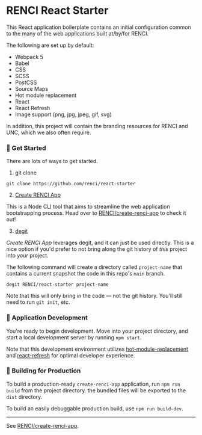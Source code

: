 # RENCI React Starter

This React application boilerplate contains an initial configuration common to the many of the web applications built at/by/for RENCI.

The following are set up by default:

- Webpack 5
- Babel
- CSS
- SCSS
- PostCSS
- Source Maps
- Hot module replacement
- React
- React Refresh
- Image support (png, jpg, jpeg, gif, svg)

In addition, this project will contain the branding resources for RENCI and UNC, which we also often require.

### 🚀 Get Started

There are lots of ways to get started.

1. git clone

```shell
git clone https://github.com/renci/react-starter
```

2. [Create RENCI App](https://github.com/RENCI/create-renci-app)

This is a Node CLI tool that aims to streamline the web application bootstrapping process. Head over to [RENCI/create-renci-app](https://github.com/RENCI/create-renci-app) to check it out!

3. [degit](https://www.npmjs.com/package/degit)

_Create RENCI App_ leverages degit, and it can just be used directly. This is a nice option if you'd prefer to not bring along the git history of _this_ project into _your_ project.

The following command will create a directory called `project-name` that contains a current snapshot the code in this repo's `main` branch.

```shell
degit RENCI/react-starter project-name
```

Note that this will only bring in the code &mdash; not the git history. You'll still need to run `git init`, etc.

### 🚧 Application Development

You're ready to begin development. Move into your project directory, and start a local development server by running `npm start`.

Note that this development environment utilizes [hot-module-replacement](https://webpack.js.org/guides/hot-module-replacement/) and [react-refresh](https://github.com/pmmmwh/react-refresh-webpack-plugin) for optimal developer experience.


### 🎁 Building for Production

To build a production-ready `create-renci-app` application, run `npm run build` from the project directory. the bundled files will be exported to the `dist` directory.

To build an easily debuggable production build, use `npm run build-dev`.

---

See [RENCI/create-renci-app](https://github.com/RENCI/create-renci-app).

